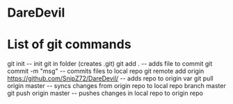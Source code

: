 # DareDevil
# List of git commands
git init -- init git in folder (creates .git)
git add . -- adds file to commit
git commit -m "msg" -- commits files to local repo
git remote add origin https://github.com/SnipZ72/DareDevil/ -- adds repo to origin var
git pull origin master -- syncs changes from origin repo to local repo branch master
git push origin master -- pushes changes in local repo to origin repo
